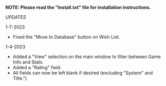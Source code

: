 <b>NOTE: Please read the "Install.txt" file for installation instructions.</b>

*UPDATES*

1-7-2023
- Fixed the "Move to Database" button on Wish List.

1-4-2023
- Added a "View" selection on the main window to filter between Game Info and Stats.
- Added a "Rating" field.
- All fields can now be left blank if desired (excluding "System" and Title.")

